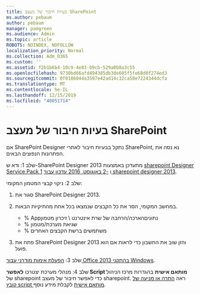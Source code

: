 ```yaml
---
title: בעיות חיבור של מעצב SharePoint
ms.author: pebaum
author: pebaum
manager: pamgreen
ms.audience: Admin
ms.topic: article
ROBOTS: NOINDEX, NOFOLLOW
localization_priority: Normal
ms.collection: Adm_O365
ms.custom: ''
ms.assetid: f2b1b6b4-10c9-4e83-b9cb-529a0b8a3c55
ms.openlocfilehash: 9730bd66afd494385db3de605f5fe68d0f274ed3
ms.sourcegitcommit: 0f0186044a3597e42ad14c32ca58e7224344dcfa
ms.translationtype: MT
ms.contentlocale: he-IL
ms.lasthandoff: 12/15/2019
ms.locfileid: "40051714"
---
```

# <a name="sharepoint-designer-connection-issues"></a>בעיות חיבור של מעצב SharePoint 

אם SharePoint Designer נתקל בבעיות חיבור לאתרי SharePoint, נא נסה את הפתרונות הנפוצים הבאים.

שלב 1: ודא ש-SharePoint Designer 2013 מתעדכן באמצעות [sharepoint Designer Service Pack 1](https://support.microsoft.com/help/2817441/description-of-microsoft-sharepoint-designer-2013-service-pack-1-sp1) ו [-2 באוגוסט, 2016 עדכון עבור sharepoint designer 2013](https://support.microsoft.com/help/3114721/august-2-2016-update-for-sharepoint-designer-2013-kb3114721).



שלב 2: ניקוי קבצי המטמון המקומי:

1. סגור את SharePoint Designer 2013.

2. במחשב המקומי, הסר את כל הקבצים שנמצאו בכל אחת מהתיקיות הבאות.

    - % Appנתוניםהארכה/הרחבה של שרת אינטרנט \ זיכרון מטמון
    - % שגיאת מערכת/מטמון
    - % משתמשים ברשת הקבצים האחרים

3. פתח את SharePoint Designer 2013 והזן שוב את החשבון כדי לראות אם הוא פועל.

שלב 3: [הפעלת אימות מודרני עבור Office 2013 בהתקני Windows](https://docs.microsoft.com/office365/admin/security-and-compliance/enable-modern-authentication?redirectSourcePath=/article/Enable-Modern-Authentication-for-Office-2013-on-Windows-devices-7dc1c01a-090f-4971-9677-f1b192d6c910&view=o365-worldwide).

שלב 4: מנהלי מערכת יצטרכו **לאפשר Script מותאם אישית** בהגדרות מרכז הניהול של sharepoint כדי לאפשר חיבור של מעצב sharepoint. ראה [התרה או מניעה של קובץ script מותאם אישית](https://docs.microsoft.com/sharepoint/allow-or-prevent-custom-script) לקבלת מידע נוסף.


